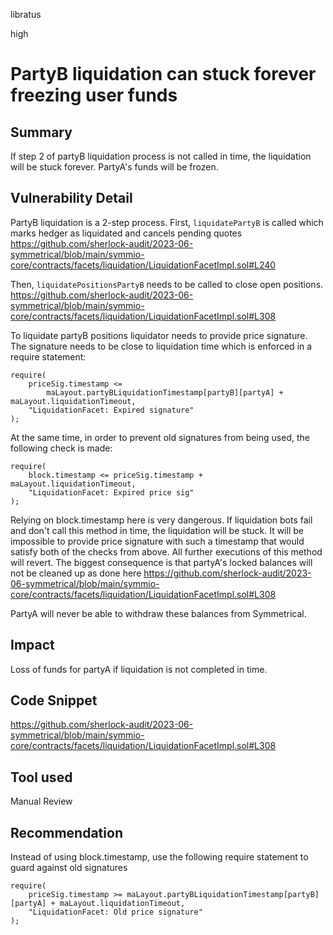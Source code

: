 libratus

high

# PartyB liquidation can stuck forever freezing user funds

## Summary
If step 2 of partyB liquidation process is not called in time, the liquidation will be stuck forever. PartyA's funds will be frozen.

## Vulnerability Detail
PartyB liquidation is a 2-step process. First, `liquidatePartyB` is called which marks hedger as liquidated and cancels pending quotes
https://github.com/sherlock-audit/2023-06-symmetrical/blob/main/symmio-core/contracts/facets/liquidation/LiquidationFacetImpl.sol#L240

Then, `liquidatePositionsPartyB` needs to be called to close open positions.
https://github.com/sherlock-audit/2023-06-symmetrical/blob/main/symmio-core/contracts/facets/liquidation/LiquidationFacetImpl.sol#L308

To liquidate partyB positions liquidator needs to provide price signature. The signature needs to be close to liquidation time which is enforced in a require statement:
```solidity
require(
    priceSig.timestamp <=
        maLayout.partyBLiquidationTimestamp[partyB][partyA] + maLayout.liquidationTimeout,
    "LiquidationFacet: Expired signature"
);
```

At the same time, in order to prevent old signatures from being used, the following check is made:
```solidity
require(
    block.timestamp <= priceSig.timestamp + maLayout.liquidationTimeout,
    "LiquidationFacet: Expired price sig"
);
```
Relying on block.timestamp here is very dangerous. If liquidation bots fail and don't call this method in time, the liquidation will be stuck. It will be impossible to provide price signature with such a timestamp that would satisfy both of the checks from above. All further executions of this method will revert. The biggest consequence is that partyA's locked balances will not be cleaned up as done here https://github.com/sherlock-audit/2023-06-symmetrical/blob/main/symmio-core/contracts/facets/liquidation/LiquidationFacetImpl.sol#L308

PartyA will never be able to withdraw these balances from Symmetrical.

## Impact
Loss of funds for partyA if liquidation is not completed in time.

## Code Snippet
https://github.com/sherlock-audit/2023-06-symmetrical/blob/main/symmio-core/contracts/facets/liquidation/LiquidationFacetImpl.sol#L308

## Tool used

Manual Review

## Recommendation
Instead of using block.timestamp, use the following require statement to guard against old signatures
```solidity
require(
    priceSig.timestamp >= maLayout.partyBLiquidationTimestamp[partyB][partyA] + maLayout.liquidationTimeout,
    "LiquidationFacet: Old price signature"
);
```